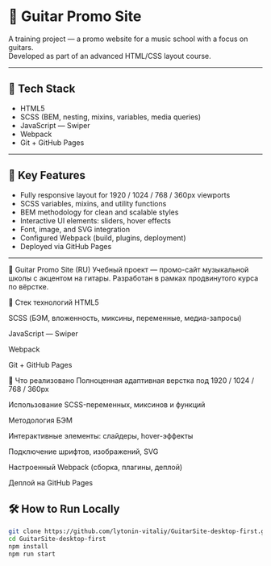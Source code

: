 # 🎸 Guitar Promo Site

A training project — a promo website for a music school with a focus on guitars.  
Developed as part of an advanced HTML/CSS layout course.

---

## 🚀 Tech Stack

- HTML5  
- SCSS (BEM, nesting, mixins, variables, media queries)  
- JavaScript — Swiper  
- Webpack  
- Git + GitHub Pages  

---

## 🧠 Key Features

- Fully responsive layout for 1920 / 1024 / 768 / 360px viewports  
- SCSS variables, mixins, and utility functions  
- BEM methodology for clean and scalable styles  
- Interactive UI elements: sliders, hover effects  
- Font, image, and SVG integration  
- Configured Webpack (build, plugins, deployment)  
- Deployed via GitHub Pages  

---


🎸 Guitar Promo Site (RU)
Учебный проект — промо-сайт музыкальной школы с акцентом на гитары.
Разработан в рамках продвинутого курса по вёрстке.

🚀 Стек технологий
HTML5

SCSS (БЭМ, вложенность, миксины, переменные, медиа-запросы)

JavaScript — Swiper

Webpack

Git + GitHub Pages

🧠 Что реализовано
Полноценная адаптивная верстка под 1920 / 1024 / 768 / 360px

Использование SCSS-переменных, миксинов и функций

Методология БЭМ

Интерактивные элементы: слайдеры, hover-эффекты

Подключение шрифтов, изображений, SVG

Настроенный Webpack (сборка, плагины, деплой)

Деплой на GitHub Pages



## 🛠 How to Run Locally

```bash
git clone https://github.com/lytonin-vitaliy/GuitarSite-desktop-first.git
cd GuitarSite-desktop-first
npm install
npm run start

